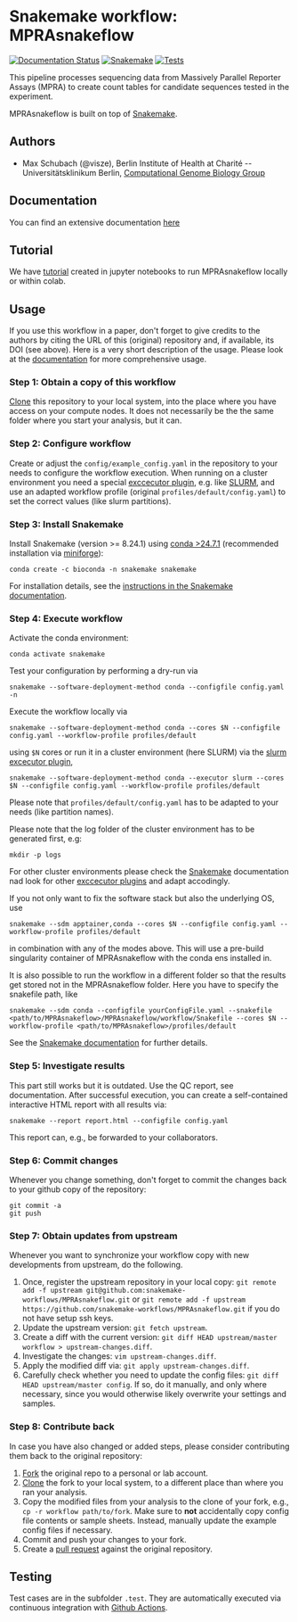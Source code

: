# Snakemake workflow: MPRAsnakeflow

[![Documentation Status](https://readthedocs.org/projects/mprasnakeflow/badge/?version=latest)](https://mprasnakeflow.readthedocs.io/latest/?badge=latest)
[![Snakemake](https://img.shields.io/badge/snakemake-≥8.24.1-brightgreen.svg)](https://snakemake.github.io/)
[![Tests](https://github.com/kircherlab/MPRAsnakeflow/actions/workflows/main.yml/badge.svg)](https://github.com/kircherlab/MPRAsnakeflow/actions/workflows/main.yml)

This pipeline processes sequencing data from Massively Parallel Reporter Assays (MPRA) to create count tables for candidate sequences tested in the experiment.

MPRAsnakeflow is built on top of [Snakemake](https://snakemake.readthedocs.io).

## Authors

* Max Schubach (@visze), Berlin Institute of Health at Charité -- Universitätsklinikum Berlin, [Computational Genome Biology Group](https://kircherlab.bihealth.org)

## Documentation

You can find an extensive documentation [here](https://mprasnakeflow.readthedocs.io)

## Tutorial

We have [tutorial](https://github.com/kircherlab/MPRAsnakeflow_tutorial) created in jupyter notebooks to run MPRAsnakeflow locally or within colab.

## Usage

If you use this workflow in a paper, don't forget to give credits to the authors by citing the URL of this (original) repository and, if available, its DOI (see above). Here is a very short description of the usage. Please look at the [documentation](https://mprasnakeflow.readthedocs.io) for more comprehensive usage. 

### Step 1: Obtain a copy of this workflow

[Clone](https://help.github.com/en/articles/cloning-a-repository) this repository to your local system, into the place where you have access on your compute nodes. It does not necessarily be the the same folder where you start your analysis, but it can.

### Step 2: Configure workflow
Create or adjust the `config/example_config.yaml` in the repository to your needs to configure the workflow execution. When running on a cluster environment you need a special [exccecutor plugin](https://snakemake.github.io/snakemake-plugin-catalog/), e.g. like [SLURM](https://snakemake.github.io/snakemake-plugin-catalog/plugins/executor/slurm.html), and use an adapted workflow profile (original `profiles/default/config.yaml`) to set the correct values (like slurm partitions).

### Step 3: Install Snakemake

Install Snakemake (version >= 8.24.1) using [conda >24.7.1](https://conda.io/projects/conda/en/latest/user-guide/install/index.html) (recommended installation via [miniforge](https://github.com/conda-forge/miniforge)):

    conda create -c bioconda -n snakemake snakemake

For installation details, see the [instructions in the Snakemake documentation](https://snakemake.readthedocs.io/en/stable/getting_started/installation.html).

### Step 4: Execute workflow

Activate the conda environment:

    conda activate snakemake

Test your configuration by performing a dry-run via

    snakemake --software-deployment-method conda --configfile config.yaml -n

Execute the workflow locally via

    snakemake --software-deployment-method conda --cores $N --configfile config.yaml --workflow-profile profiles/default

using `$N` cores or run it in a cluster environment (here SLURM) via the [slurm excecutor plugin](https://snakemake.github.io/snakemake-plugin-catalog/plugins/executor/slurm.html),

    snakemake --software-deployment-method conda --executor slurm --cores $N --configfile config.yaml --workflow-profile profiles/default

Please note that `profiles/default/config.yaml` has to be adapted to your needs (like partition names).


Please note that the log folder of the cluster environment has to be generated first, e.g:

    mkdir -p logs

For other cluster environments please check the [Snakemake](https://snakemake.readthedocs.io) documentation nad look for other [exccecutor plugins](https://snakemake.github.io/snakemake-plugin-catalog/) and adapt accodingly.

If you not only want to fix the software stack but also the underlying OS, use

    snakemake --sdm apptainer,conda --cores $N --configfile config.yaml --workflow-profile profiles/default

in combination with any of the modes above. This will use a pre-build singularity container of MPRAsnakeflow with the conda ens installed in.


It is also possible to run the workflow in a different folder so that the results get stored not in the MPRAsnakeflow folder. Here you have to specify the snakefile path, like

    snakemake --sdm conda --configfile yourConfigFile.yaml --snakefile <path/to/MPRAsnakeflow>/MPRAsnakeflow/workflow/Snakefile --cores $N --workflow-profile <path/to/MPRAsnakeflow>/profiles/default

See the [Snakemake documentation](https://snakemake.readthedocs.io/en/stable/executable.html) for further details.

### Step 5: Investigate results

This part still works but it is outdated. Use the QC report, see documentation.
After successful execution, you can create a self-contained interactive HTML report with all results via:

    snakemake --report report.html --configfile config.yaml

This report can, e.g., be forwarded to your collaborators.

### Step 6: Commit changes

Whenever you change something, don't forget to commit the changes back to your github copy of the repository:

    git commit -a
    git push

### Step 7: Obtain updates from upstream

Whenever you want to synchronize your workflow copy with new developments from upstream, do the following.

1. Once, register the upstream repository in your local copy: `git remote add -f upstream git@github.com:snakemake-workflows/MPRAsnakeflow.git` or `git remote add -f upstream https://github.com/snakemake-workflows/MPRAsnakeflow.git` if you do not have setup ssh keys.
2. Update the upstream version: `git fetch upstream`.
3. Create a diff with the current version: `git diff HEAD upstream/master workflow > upstream-changes.diff`.
4. Investigate the changes: `vim upstream-changes.diff`.
5. Apply the modified diff via: `git apply upstream-changes.diff`.
6. Carefully check whether you need to update the config files: `git diff HEAD upstream/master config`. If so, do it manually, and only where necessary, since you would otherwise likely overwrite your settings and samples.


### Step 8: Contribute back

In case you have also changed or added steps, please consider contributing them back to the original repository:

1. [Fork](https://help.github.com/en/articles/fork-a-repo) the original repo to a personal or lab account.
2. [Clone](https://help.github.com/en/articles/cloning-a-repository) the fork to your local system, to a different place than where you ran your analysis.
3. Copy the modified files from your analysis to the clone of your fork, e.g., `cp -r workflow path/to/fork`. Make sure to **not** accidentally copy config file contents or sample sheets. Instead, manually update the example config files if necessary.
4. Commit and push your changes to your fork.
5. Create a [pull request](https://help.github.com/en/articles/creating-a-pull-request) against the original repository.

## Testing

Test cases are in the subfolder `.test`. They are automatically executed via continuous integration with [Github Actions](https://github.com/features/actions).

